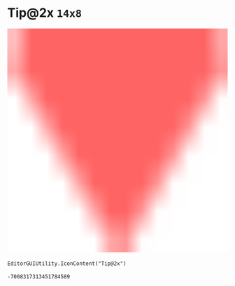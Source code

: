 # Tip@2x `14x8`
<img src="/img/Tip@2x.png" width=512 height=512>

``` CSharp
EditorGUIUtility.IconContent("Tip@2x")
```
```
-7008317313451784589
```
